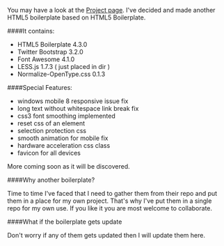 You may have a look at the [Project page](http://mazhar266.github.io/Awesome-Bootstrap-Boilerplate/).
I've decided and made another HTML5 boilerplate based on HTML5 Boilerplate.

####It contains:

* HTML5 Boilerplate 4.3.0
* Twitter Bootstrap 3.2.0
* Font Awesome 4.1.0
* LESS.js 1.7.3 ( just placed in dir )
* Normalize-OpenType.css 0.1.3

####Special Features:

* windows mobile 8 responsive issue fix
* long text without whitespace link break fix
* css3 font smoothing implemented
* reset css of an element
* selection protection css
* smooth animation for mobile fix
* hardware acceleration css class
* favicon for all devices

More coming soon as it will be discovered.

####Why another boilerplate?

Time to time I've faced that I need to gather them from their repo and put them in a place for my own project. That's why I've put them in a single repo for my own use. If you like it you are most welcome to collaborate.

####What if the boilerplate gets update

Don't worry if any of them gets updated then I will update them here.
